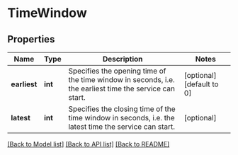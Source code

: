 # TimeWindow

## Properties
Name | Type | Description | Notes
------------ | ------------- | ------------- | -------------
**earliest** | **int** | Specifies the opening time of the time window in seconds, i.e. the earliest time the service can start. | [optional] [default to 0]
**latest** | **int** | Specifies the closing time of the time window in seconds, i.e. the latest time the service can start. | [optional] 

[[Back to Model list]](../../README.md#documentation-for-models) [[Back to API list]](../../README.md#documentation-for-api-endpoints) [[Back to README]](../../README.md)

